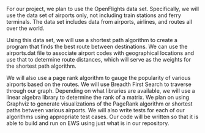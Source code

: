 For our project, we plan to use the OpenFlights data set. Specifically, we will use the data set of airports only, not including train stations and ferry terminals. The data set includes data from airports, airlines, and routes all over the world.

Using this data set, we will use a shortest path algorithm to create a program that finds the best route between destinations. We can use the airports.dat file to associate airport codes with geographical locations and use that to determine route distances, which will serve as the weights for the shortest path algorithm.

We will also use a page rank algorithm to gauge the popularity of various airports based on the routes. We will use Breadth First Search to traverse through our graph. Depending on what libraries are available, we will use a linear algebra library to determine the rank of a matrix. We plan on using Graphviz to generate visualizations of the PageRank algorithm or shortest paths between various airports. We will also write tests for each of our algorithms using appropriate test cases. Our code will be written so that it is able to build and run on EWS using just what is in our repository.
